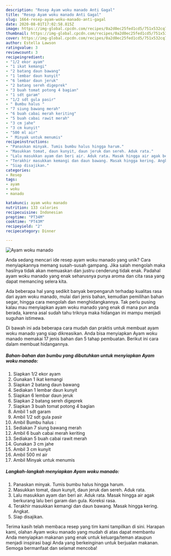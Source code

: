 ```yaml
---
description: "Resep Ayam woku manado Anti Gagal"
title: "Resep Ayam woku manado Anti Gagal"
slug: 1664-resep-ayam-woku-manado-anti-gagal
date: 2020-08-01T17:02:58.815Z
image: https://img-global.cpcdn.com/recipes/0a2d0ec25fed1cd5/751x532cq70/ayam-woku-manado-foto-resep-utama.jpg
thumbnail: https://img-global.cpcdn.com/recipes/0a2d0ec25fed1cd5/751x532cq70/ayam-woku-manado-foto-resep-utama.jpg
cover: https://img-global.cpcdn.com/recipes/0a2d0ec25fed1cd5/751x532cq70/ayam-woku-manado-foto-resep-utama.jpg
author: Estella Lawson
ratingvalue: 3
reviewcount: 3
recipeingredient:
- "1/2 ekor ayam"
- "1 ikat kemangi"
- "2 batang daun bawang"
- "1 lembar daun kunyit"
- "6 lembar daun jeruk"
- "2 batang sereh digeprek"
- "3 buah tomat potong 4 bagian"
- "1 sdt garam"
- "1/2 sdt gula pasir"
- " Bumbu halus "
- "7 siung bawang merah"
- "6 buah cabai merah keriting"
- "5 buah cabai rawit merah"
- "3 cm jahe"
- "3 cm kunyit"
- "500 ml air"
- " Minyak untuk menumis"
recipeinstructions:
- "Panaskan minyak. Tumis bumbu halus hingga harum."
- "Masukkan tomat, daun kunyit, daun jeruk dan sereh. Aduk rata."
- "Lalu masukkan ayam dan beri air. Aduk rata. Masak hingga air agak berkurang lalu beri garam dan gula. Koreksi rasa."
- "Terakhir masukkan kemangi dan daun bawang. Masak hingga kering. Angkat."
- "Siap disajikan."
categories:
- Resep
tags:
- ayam
- woku
- manado

katakunci: ayam woku manado 
nutrition: 133 calories
recipecuisine: Indonesian
preptime: "PT34M"
cooktime: "PT43M"
recipeyield: "2"
recipecategory: Dinner

---
```



![Ayam woku manado](https://img-global.cpcdn.com/recipes/0a2d0ec25fed1cd5/751x532cq70/ayam-woku-manado-foto-resep-utama.jpg)

Anda sedang mencari ide resep ayam woku manado yang unik? Cara menyiapkannya memang susah-susah gampang. Jika salah mengolah maka hasilnya tidak akan memuaskan dan justru cenderung tidak enak. Padahal ayam woku manado yang enak seharusnya punya aroma dan cita rasa yang dapat memancing selera kita.

Ada beberapa hal yang sedikit banyak berpengaruh terhadap kualitas rasa dari ayam woku manado, mulai dari jenis bahan, kemudian pemilihan bahan segar, hingga cara mengolah dan menghidangkannya. Tak perlu pusing kalau mau menyiapkan ayam woku manado yang enak di mana pun anda berada, karena asal sudah tahu triknya maka hidangan ini mampu menjadi suguhan istimewa.




Di bawah ini ada beberapa cara mudah dan praktis untuk membuat ayam woku manado yang siap dikreasikan. Anda bisa menyiapkan Ayam woku manado memakai 17 jenis bahan dan 5 tahap pembuatan. Berikut ini cara dalam membuat hidangannya.

<!--inarticleads1-->

##### Bahan-bahan dan bumbu yang dibutuhkan untuk menyiapkan Ayam woku manado:

1. Siapkan 1/2 ekor ayam
1. Gunakan 1 ikat kemangi
1. Siapkan 2 batang daun bawang
1. Sediakan 1 lembar daun kunyit
1. Siapkan 6 lembar daun jeruk
1. Siapkan 2 batang sereh digeprek
1. Siapkan 3 buah tomat potong 4 bagian
1. Ambil 1 sdt garam
1. Ambil 1/2 sdt gula pasir
1. Ambil  Bumbu halus :
1. Sediakan 7 siung bawang merah
1. Ambil 6 buah cabai merah keriting
1. Sediakan 5 buah cabai rawit merah
1. Gunakan 3 cm jahe
1. Ambil 3 cm kunyit
1. Ambil 500 ml air
1. Ambil  Minyak untuk menumis




<!--inarticleads2-->

##### Langkah-langkah menyiapkan Ayam woku manado:

1. Panaskan minyak. Tumis bumbu halus hingga harum.
1. Masukkan tomat, daun kunyit, daun jeruk dan sereh. Aduk rata.
1. Lalu masukkan ayam dan beri air. Aduk rata. Masak hingga air agak berkurang lalu beri garam dan gula. Koreksi rasa.
1. Terakhir masukkan kemangi dan daun bawang. Masak hingga kering. Angkat.
1. Siap disajikan.




Terima kasih telah membaca resep yang tim kami tampilkan di sini. Harapan kami, olahan Ayam woku manado yang mudah di atas dapat membantu Anda menyiapkan makanan yang enak untuk keluarga/teman ataupun menjadi inspirasi bagi Anda yang berkeinginan untuk berjualan makanan. Semoga bermanfaat dan selamat mencoba!

